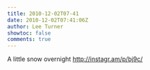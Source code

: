 ```yaml
---
title: 2010-12-02T07-41
date: 2010-12-02T07:41:06Z
author: Lee Turner
showtoc: false
comments: true
---
```


A little snow overnight  http://instagr.am/p/bj9c/

